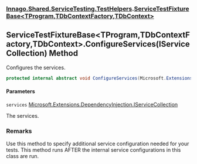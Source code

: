 ### [Innago\.Shared\.ServiceTesting\.TestHelpers](../index.md 'Innago\.Shared\.ServiceTesting\.TestHelpers').[ServiceTestFixtureBase&lt;TProgram,TDbContextFactory,TDbContext&gt;](index.md 'Innago\.Shared\.ServiceTesting\.TestHelpers\.ServiceTestFixtureBase\<TProgram,TDbContextFactory,TDbContext\>')

## ServiceTestFixtureBase\<TProgram,TDbContextFactory,TDbContext\>\.ConfigureServices\(IServiceCollection\) Method

Configures the services\.

```csharp
protected internal abstract void ConfigureServices(Microsoft.Extensions.DependencyInjection.IServiceCollection services);
```
#### Parameters

<a name='Innago.Shared.ServiceTesting.TestHelpers.ServiceTestFixtureBase_TProgram,TDbContextFactory,TDbContext_.ConfigureServices(Microsoft.Extensions.DependencyInjection.IServiceCollection).services'></a>

`services` [Microsoft\.Extensions\.DependencyInjection\.IServiceCollection](https://learn.microsoft.com/en-us/dotnet/api/microsoft.extensions.dependencyinjection.iservicecollection 'Microsoft\.Extensions\.DependencyInjection\.IServiceCollection')

The services\.

### Remarks
Use this method to specify additional service configuration needed for your tests\.
This method runs AFTER the internal service configurations in this class are run\.